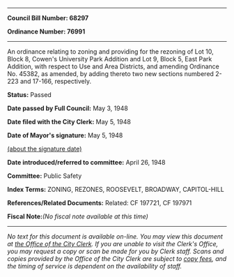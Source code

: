 

********

**Council Bill Number: 68297**
   
**Ordinance Number: 76991**
********

 An ordinance relating to zoning and providing for the rezoning of Lot 10, Block 8, Cowen's University Park Addition and Lot 9, Block 5, East Park Addition, with respect to Use and Area Districts, and amending Ordinance No. 45382, as amended, by adding thereto two new sections numbered 2-223 and 17-166, respectively.

**Status:** Passed
   
**Date passed by Full Council:** May 3, 1948
   
**Date filed with the City Clerk:** May 5, 1948
   
**Date of Mayor's signature:** May 5, 1948
   
[(about the signature date)](/~public/approvaldate.htm)
   
   
   
**Date introduced/referred to committee:** April 26, 1948
   
**Committee:** Public Safety
   
   
**Index Terms:** ZONING, REZONES, ROOSEVELT, BROADWAY, CAPITOL-HILL

**References/Related Documents:** Related: CF 197721, CF 197971

**Fiscal Note:**_(No fiscal note available at this time)_
********

_No text for this document is available on-line. You may view this document at [the Office of the City Clerk](http://www.seattle.gov/leg/clerk/contactUs.htm). If you are unable to visit the Clerk's Office, you may request a copy or scan be made for you by Clerk staff. Scans and copies provided by the Office of the City Clerk are subject to [copy fees](http://clerk.seattle.gov/~public/clerkfees.htm), and the timing of service is dependent on the availability of staff._

